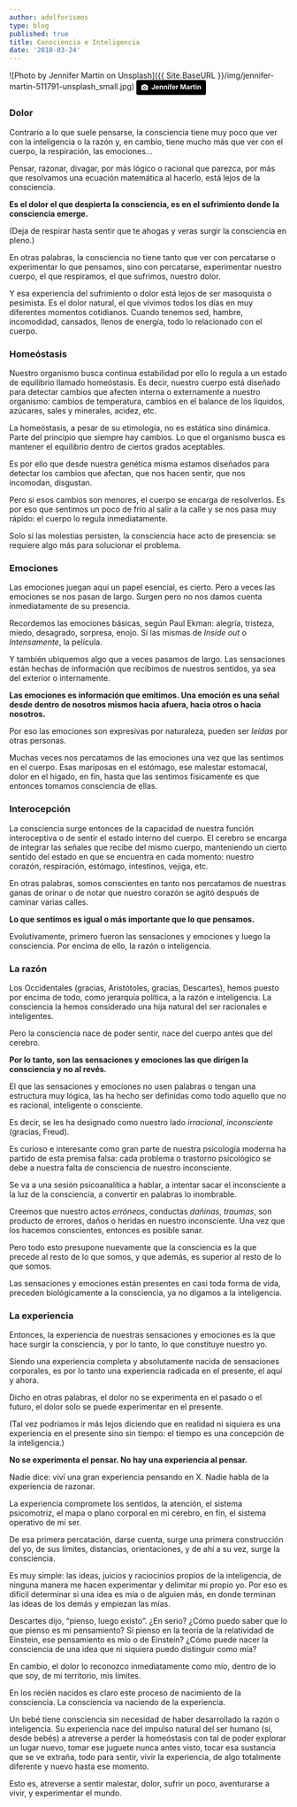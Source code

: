 ```yaml
---
author: adolforismos
type: blog
published: true
title: Consciencia e Inteligencia
date: '2018-03-24'
---
```


![Photo by Jennifer Martin on Unsplash]({{ Site.BaseURL }}/img/jennifer-martin-511791-unsplash_small.jpg)
<a style="background-color:black;color:white;text-decoration:none;padding:4px 6px;font-family:-apple-system, BlinkMacSystemFont, &quot;San Francisco&quot;, &quot;Helvetica Neue&quot;, Helvetica, Ubuntu, Roboto, Noto, &quot;Segoe UI&quot;, Arial, sans-serif;font-size:12px;font-weight:bold;line-height:1.2;display:inline-block;border-radius:3px;" href="https://unsplash.com/@jennifermartinphoto?utm_medium=referral&amp;utm_campaign=photographer-credit&amp;utm_content=creditBadge" target="_blank" rel="noopener noreferrer" title="Download free do whatever you want high-resolution photos from Jennifer Martin"><span style="display:inline-block;padding:2px 3px;"><svg xmlns="http://www.w3.org/2000/svg" style="height:12px;width:auto;position:relative;vertical-align:middle;top:-1px;fill:white;" viewBox="0 0 32 32"><title>unsplash-logo</title><path d="M20.8 18.1c0 2.7-2.2 4.8-4.8 4.8s-4.8-2.1-4.8-4.8c0-2.7 2.2-4.8 4.8-4.8 2.7.1 4.8 2.2 4.8 4.8zm11.2-7.4v14.9c0 2.3-1.9 4.3-4.3 4.3h-23.4c-2.4 0-4.3-1.9-4.3-4.3v-15c0-2.3 1.9-4.3 4.3-4.3h3.7l.8-2.3c.4-1.1 1.7-2 2.9-2h8.6c1.2 0 2.5.9 2.9 2l.8 2.4h3.7c2.4 0 4.3 1.9 4.3 4.3zm-8.6 7.5c0-4.1-3.3-7.5-7.5-7.5-4.1 0-7.5 3.4-7.5 7.5s3.3 7.5 7.5 7.5c4.2-.1 7.5-3.4 7.5-7.5z"></path></svg></span><span style="display:inline-block;padding:2px 3px;">Jennifer Martin</span></a>

### Dolor

Contrario a lo que suele pensarse, la consciencia tiene muy poco que ver con la inteligencia o la razón y, en cambio, tiene mucho más que ver con el cuerpo, la respiración, las emociones...

Pensar, razonar, divagar, por más lógico o racional que parezca, por más que resolvamos una ecuación matemática al hacerlo, está lejos de la consciencia.

**Es el dolor el que despierta la consciencia, es en el sufrimiento donde la consciencia emerge.**

(Deja de respirar hasta sentir que te ahogas y veras surgir la consciencia en pleno.)

En otras palabras, la consciencia no tiene tanto que ver con percatarse o experimentar lo que pensamos, sino con percatarse, experimentar nuestro cuerpo, el que respiramos, el que sufrimos, nuestro dolor.

Y esa experiencia del sufrimiento o dolor está lejos de ser masoquista o pesimista. Es el dolor natural, el que vivimos todos los días en muy diferentes momentos cotidianos. Cuando tenemos sed, hambre, incomodidad, cansados, llenos de energía, todo lo relacionado con el cuerpo.

### Homeóstasis

Nuestro organismo busca continua estabilidad por ello lo regula a un estado de equilibrio llamado homeóstasis. Es decir, nuestro cuerpo está diseñado para detectar cambios que afecten interna o externamente a nuestro organismo: cambios de temperatura, cambios en el balance de los líquidos, azúcares, sales y minerales, acidez, etc.

La homeóstasis, a pesar de su etimología, no es estática sino dinámica. Parte del principio que siempre hay cambios. Lo que el organismo busca es mantener el equilibrio dentro de ciertos grados aceptables.

Es por ello que desde nuestra genética misma estamos diseñados para detectar los cambios que afectan, que nos hacen sentir, que nos incomodan, disgustan. 

Pero si esos cambios son menores, el cuerpo se encarga de resolverlos. Es por eso que sentimos un poco de frío al salir a la calle y se nos pasa muy rápido: el cuerpo lo regula inmediatamente. 

Solo si las molestias persisten, la consciencia hace acto de presencia: se requiere algo más para solucionar el problema.

### Emociones

Las emociones juegan aquí un papel esencial, es cierto. Pero a veces las emociones se nos pasan de largo. Surgen pero no nos damos cuenta inmediatamente de su presencia. 

Recordemos las emociones básicas, según Paul Ekman: alegría, tristeza, miedo, desagrado, sorpresa, enojo. Sí las mismas de *Inside out* o *Intensamente*, la película.

Y también ubiquemos algo que a veces pasamos de largo. Las sensaciones están hechas de información que recibimos de nuestros sentidos, ya sea del exterior o internamente.

**Las emociones es información que emitimos. Una emoción es una señal desde dentro de nosotros mismos hacia afuera, hacia otros o hacia nosotros.**

Por eso las emociones son expresivas por naturaleza, pueden ser *leídas* por otras personas. 

Muchas veces nos percatamos de las emociones una vez que las sentimos en el cuerpo. Esas mariposas en el estómago, ese malestar estomacal, dolor en el higado, en fin, hasta que las sentimos físicamente es que entonces tomamos consciencia de ellas.

### Interocepción

La consciencia surge entonces de la capacidad de nuestra función interoceptiva o de sentir el estado interno del cuerpo. El cerebro se encarga de integrar las señales que recibe del mismo cuerpo, manteniendo un cierto sentido del estado en que se encuentra en cada momento: nuestro corazón, respiración, estómago, intestinos, vejiga, etc.

En otras palabras, somos conscientes en tanto nos percatamos de nuestras ganas de orinar o de notar que nuestro corazón se agitó después de caminar varias calles.

**Lo que sentimos es igual o más importante que lo que pensamos.**

Evolutivamente, primero fueron las sensaciones y emociones y luego la consciencia. Por encima de ello, la razón o inteligencia.

### La razón

Los Occidentales (gracias, Aristótoles, gracias, Descartes), hemos puesto por encima de todo, como jerarquía política, a la razón e inteligencia. La consciencia la hemos considerado una hija natural del ser racionales e inteligentes.

Pero la consciencia nace de poder sentir, nace del cuerpo antes que del cerebro.

**Por lo tanto, son las sensaciones y emociones las que dirigen la consciencia y no al revés.**

El que las sensaciones y emociones no usen palabras o tengan una estructura muy lógica, las ha hecho ser definidas como todo aquello que no es racional, inteligente o consciente. 

Es decir, se les ha designado como nuestro lado *irracional*, *inconsciente* (gracias, Freud).

Es curioso e interesante como gran parte de nuestra psicología moderna ha partido de esta premisa falsa: cada problema o trastorno psicológico se debe a nuestra falta de consciencia de nuestro inconsciente. 

Se va a una sesión psicoanalítica a hablar, a intentar sacar el inconsciente a la luz de la consciencia, a convertir en palabras lo inombrable.

Creemos que nuestro actos *erróneos*, conductas *dañinas*, *traumas*, son producto de errores, daños o heridas en nuestro inconsciente. Una vez que los hacemos conscientes, entonces es posible sanar.

Pero todo esto presupone nuevamente que la consciencia es la que precede al resto de lo que somos, y que además, es superior al resto de lo que somos.

Las sensaciones y emociones están presentes en casi toda forma de vida, preceden biológicamente a la consciencia, ya no digamos a la inteligencia.

### La experiencia

Entonces, la experiencia de nuestras sensaciones y emociones es la que hace surgir la consciencia, y por lo tanto, lo que constituye nuestro yo.

Siendo una experiencia completa y absolutamente nacida de sensaciones corporales, es por lo tanto una experiencia radicada en el presente, el aquí y ahora.

Dicho en otras palabras, el dolor no se experimenta en el pasado o el futuro, el dolor solo se puede experimentar en el presente.

(Tal vez podríamos ir más lejos diciendo que en realidad ni siquiera es una experiencia en el presente sino sin tiempo: el tiempo es una concepción de la inteligencia.)

**No se experimenta el pensar. No hay una experiencia al pensar.**

Nadie dice: viví una gran experiencia pensando en X. Nadie habla de la experiencia de razonar.

La experiencia compromete los sentidos, la atención, el sistema psicomotriz, el mapa o plano corporal en mi cerebro, en fin, el sistema operativo de mi ser.

De esa primera percatación, darse cuenta, surge una primera construcción del yo, de sus límites, distancias, orientaciones, y de ahí a su vez, surge la consciencia.

Es muy simple: las ideas, juicios y raciocinios propios de la inteligencia, de ninguna manera me hacen experimentar y delimitar mi propio yo. Por eso es difícil determinar si una idea es mía o de alguien más, en donde terminan las ideas de los demás y empiezan las mías. 

Descartes dijo, “pienso, luego existo”. ¿En serio? ¿Cómo puedo saber que lo que pienso es mi pensamiento? Si pienso en la teoría de la relatividad de Einstein, ese pensamiento es mío o de Einstein? ¿Cómo puede nacer la consciencia de una idea que ni siquiera puedo distinguir como mía?

En cambio, el dolor lo reconozco inmediatamente como mío, dentro de lo que soy, de mi territorio, mis límites. 

En los recién nacidos es claro este proceso de nacimiento de la consciencia. La consciencia va naciendo de la experiencia. 

Un bebé tiene consciencia sin necesidad de haber desarrollado la razón o inteligencia. Su experiencia nace del impulso natural del ser humano (sí, desde bebés) a atreverse a perder la homeóstasis con tal de poder explorar un lugar nuevo, tomar ese juguete nunca antes visto, tocar esa sustancia que se ve extraña, todo para sentir, vivir la experiencia, de algo totalmente diferente y nuevo hasta ese momento. 

Esto es, atreverse a sentir malestar, dolor, sufrir un poco, aventurarse a vivir, y experimentar el mundo.

